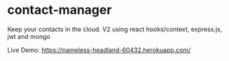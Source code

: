# contact-manager
Keep your contacts in the cloud. V2 using react hooks/context, express.js, jwt and mongo

Live Demo: https://nameless-headland-60432.herokuapp.com/
